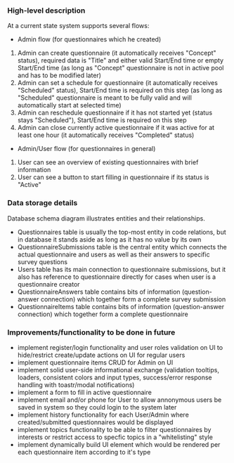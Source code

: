 ### High-level description
At a current state system supports several flows:
- Admin flow (for questionnaires which he created)
1) Admin can create questionnaire (it automatically receives "Concept" status), required data is "Title" and either valid Start/End time or empty Start/End time (as long as "Concept" questionnaire is not in active pool and has to be modified later)
2) Admin can set a schedule for questionnaire (it automatically receives "Scheduled" status), Start/End time is required on this step (as long as "Scheduled" questionnaire is meant to be fully valid and will automatically start at selected time)
3) Admin can reschedule questionnaire if it has not started yet (status stays "Scheduled"), Start/End time is required on this step
4) Admin can close currently active questionnaire if it was active for at least one hour (it automatically receives "Completed" status)
- Admin/User flow (for questionnaires in general)
1) User can see an overview of existing questionnaires with brief information
2) User can see a button to start filling in questionnaire if its status is "Active"

### Data storage details
Database schema diagram illustrates entities and their relationships.

- Questionnaires table is usually the top-most entity in code relations, but in database it stands aside as long as it has no value by its own
- QuestionnaireSubmissions table is the central entity which connects the actual questionnaire and users as well as their answers to specific survey questions
- Users table has its main connection to questionnaire submissions, but it also has reference to questionnaire directly for cases when user is a questionnaire creator
- QuestionnaireAnswers table contains bits of information (question-answer connection) which together form a complete survey submission
- QuestionnaireItems table contains bits of information (question-answer connection) which together form a complete questionnaire

### Improvements/functionality to be done in future
- implement register/login functionality and user roles validation on UI to hide/restrict create/update actions on UI for regular users
- implement questionnaire items CRUD for Admin on UI
- implement solid user-side informational exchange (validation tooltips, loaders, consistent colors and input types, success/error response handling with toastr/modal notifications)
- implement a form to fill in active questionnaire
- implement email and/or phone for User to allow annonymous users be saved in system so they could login to the system later
- implement history functionality for each User/Admin where created/submitted questionnaires would be displayed
- implement topics functionality to be able to filter questionnaires by interests or restrict access to specfic topics in a "whitelisting" style
- implement dynamically build UI element which would be rendered per each questionnaire item according to it's type